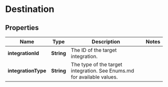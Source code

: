
# Destination

## Properties
Name | Type | Description | Notes
------------ | ------------- | ------------- | -------------
**integrationId** | **String** | The ID of the target integration. | 
**integrationType** | **String** | The type of the target integration. See Enums.md for available values. | 



